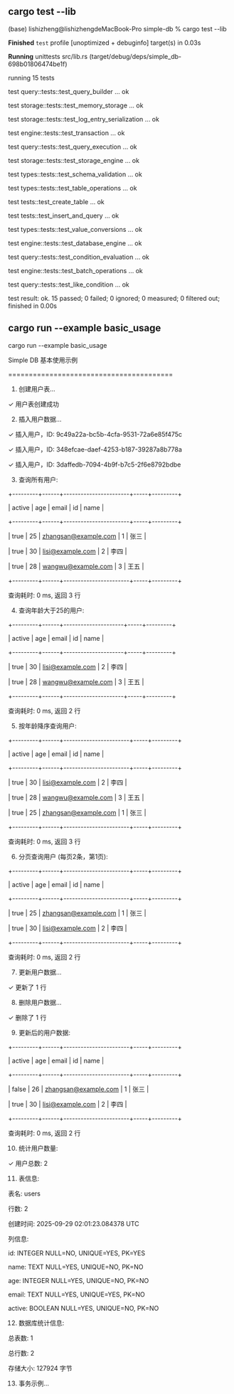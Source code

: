 



##  cargo test --lib

(base) lishizheng@lishizhengdeMacBook-Pro simple-db % cargo test --lib

  **Finished** `test` profile [unoptimized + debuginfo] target(s) in 0.03s

   **Running** unittests src/lib.rs (target/debug/deps/simple_db-698b01806474be1f)



running 15 tests

test query::tests::test_query_builder ... ok

test storage::tests::test_memory_storage ... ok

test storage::tests::test_log_entry_serialization ... ok

test engine::tests::test_transaction ... ok

test query::tests::test_query_execution ... ok

test storage::tests::test_storage_engine ... ok

test types::tests::test_schema_validation ... ok

test types::tests::test_table_operations ... ok

test tests::test_create_table ... ok

test tests::test_insert_and_query ... ok

test types::tests::test_value_conversions ... ok

test engine::tests::test_database_engine ... ok

test query::tests::test_condition_evaluation ... ok

test engine::tests::test_batch_operations ... ok

test query::tests::test_like_condition ... ok



test result: ok. 15 passed; 0 failed; 0 ignored; 0 measured; 0 filtered out; finished in 0.00s





## cargo run --example basic_usage

cargo run --example basic_usage



Simple DB 基本使用示例

========================================



1. 创建用户表...

✓ 用户表创建成功



2. 插入用户数据...

✓ 插入用户，ID: 9c49a22a-bc5b-4cfa-9531-72a6e85f475c

✓ 插入用户，ID: 348efcae-daef-4253-b187-39287a8b778a

✓ 插入用户，ID: 3daffedb-7094-4b9f-b7c5-2f6e8792bdbe



3. 查询所有用户:

+---------+------+-----------------------+-----+---------+

| active | age | email        | id | name  |

+---------+------+-----------------------+-----+---------+

| true  | 25 | zhangsan@example.com | 1 | 张三   |

| true  | 30 | lisi@example.com   | 2 | 李四   |

| true  | 28 | wangwu@example.com  | 3 | 王五   |

+---------+------+-----------------------+-----+---------+

查询耗时: 0 ms, 返回 3 行



4. 查询年龄大于25的用户:

+---------+------+---------------------+-----+---------+

| active | age | email       | id | name  |

+---------+------+---------------------+-----+---------+

| true  | 30 | lisi@example.com  | 2 | 李四   |

| true  | 28 | wangwu@example.com | 3 | 王五   |

+---------+------+---------------------+-----+---------+

查询耗时: 0 ms, 返回 2 行



5. 按年龄降序查询用户:

+---------+------+-----------------------+-----+---------+

| active | age | email        | id | name  |

+---------+------+-----------------------+-----+---------+

| true  | 30 | lisi@example.com   | 2 | 李四   |

| true  | 28 | wangwu@example.com  | 3 | 王五   |

| true  | 25 | zhangsan@example.com | 1 | 张三   |

+---------+------+-----------------------+-----+---------+

查询耗时: 0 ms, 返回 3 行



6. 分页查询用户 (每页2条，第1页):

+---------+------+-----------------------+-----+---------+

| active | age | email        | id | name  |

+---------+------+-----------------------+-----+---------+

| true  | 25 | zhangsan@example.com | 1 | 张三   |

| true  | 30 | lisi@example.com   | 2 | 李四   |

+---------+------+-----------------------+-----+---------+

查询耗时: 0 ms, 返回 2 行



7. 更新用户数据...

✓ 更新了 1 行



8. 删除用户数据...

✓ 删除了 1 行



9. 更新后的用户数据:

+---------+------+-----------------------+-----+---------+

| active | age | email        | id | name  |

+---------+------+-----------------------+-----+---------+

| false | 26 | zhangsan@example.com | 1 | 张三   |

| true  | 30 | lisi@example.com   | 2 | 李四   |

+---------+------+-----------------------+-----+---------+

查询耗时: 0 ms, 返回 2 行



10. 统计用户数量:

✓ 用户总数: 2



11. 表信息:

表名: users

行数: 2

创建时间: 2025-09-29 02:01:23.084378 UTC

列信息:

 id: INTEGER NULL=NO, UNIQUE=YES, PK=YES

 name: TEXT NULL=YES, UNIQUE=NO, PK=NO

 age: INTEGER NULL=YES, UNIQUE=NO, PK=NO

 email: TEXT NULL=YES, UNIQUE=YES, PK=NO

 active: BOOLEAN NULL=YES, UNIQUE=NO, PK=NO



12. 数据库统计信息:

总表数: 1

总行数: 2

存储大小: 127924 字节



13. 事务示例...

